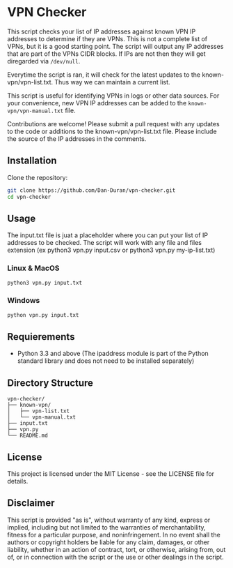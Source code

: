 # VPN Checker

This script checks your list of IP addresses against known VPN IP addresses to determine if they are VPNs. This is not a complete list of VPNs, but it is a good starting point. The script will output any IP addresses that are part of the VPNs CIDR blocks. If IPs are not then they will get diregarded via `/dev/null`.

Everytime the script is ran, it will check for the latest updates to the known-vpn/vpn-list.txt. Thus way we can maintain a current list.

This script is useful for identifying VPNs in logs or other data sources. For your convenience, new VPN IP addresses can be added to the `known-vpn/vpn-manual.txt` file.

Contributions are welcome! Please submit a pull request with any updates to the code or additions to the known-vpn/vpn-list.txt file. Please include the source of the IP addresses in the comments.

## Installation
Clone the repository:

```bash
git clone https://github.com/Dan-Duran/vpn-checker.git
cd vpn-checker
```
## Usage
The input.txt file is juat a placeholder where you can put your list of IP addresses to be checked. The script will work with any file and files extension (ex python3 vpn.py input.csv or python3 vpn.py my-ip-list.txt)

### Linux & MacOS
```bash
python3 vpn.py input.txt
```
### Windows
```bash
python vpn.py input.txt
```

## Requierements

- Python 3.3 and above (The ipaddress module is part of the Python standard library and does not need to be installed separately)
  
## Directory Structure
```
vpn-checker/
├── known-vpn/
│   ├── vpn-list.txt
│   └── vpn-manual.txt
├── input.txt
├── vpn.py
└── README.md
```

## License
This project is licensed under the MIT License - see the LICENSE file for details. 

## Disclaimer

This script is provided "as is", without warranty of any kind, express or implied, including but not limited to the warranties of merchantability, fitness for a particular purpose, and noninfringement. In no event shall the authors or copyright holders be liable for any claim, damages, or other liability, whether in an action of contract, tort, or otherwise, arising from, out of, or in connection with the script or the use or other dealings in the script.

